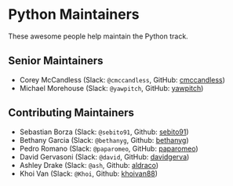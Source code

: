# Python Maintainers

These awesome people help maintain the Python track.

## Senior Maintainers

- Corey McCandless (Slack: `@cmccandless`, GitHub: [cmccandless](https://github.com/cmccandless))
- Michael Morehouse (Slack: `@yawpitch`, GitHub: [yawpitch](https://github.com/yawpitch))

## Contributing Maintainers

- Sebastian Borza (Slack: `@sebito91`, Github: [sebito91](https://github.com/sebito91))
- Bethany Garcia (Slack: `@bethanyg`, Github: [bethanyg](https://github.com/BethanyG))
- Pedro Romano (Slack: `@paparomeo`, GitHub: [paparomeo](https://github.com/paparomeo))
- David Gervasoni (Slack: `@david`, GitHub: [davidgerva](https://github.com/davidgerva))
- Ashley Drake (Slack: `@ash`, Github: [aldraco](https://github.com/aldraco))
- Khoi Van (Slack: `@Khoi`, Github: [khoivan88](https://github.com/khoivan88))

